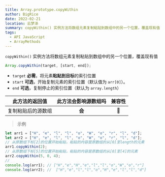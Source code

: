 ```yaml
---
title: Array.prototype.copyWithin
author: BigRice
date: 2022-02-21
location: 云梦泽
summary: copyWithin() 实例方法将数组元素复制粘贴到数组中的另一个位置，覆盖现有值
tags:
  - API JavaScript
  - ArrayMethods
---
```


`copyWithin()` 实例方法将数组元素复制粘贴到数组中的另一个位置，覆盖现有值

```js
Array.copyWithin(target, [start, end]);
```

- `target` **必需**，将元素**粘贴到目标**的索引位置
- `start` **可选**，开始复制元素的索引位置（默认值为 `arr[0]`）。
- `end` **可选**，复制停止的索引位置（默认为 `array.length`）

|   此方法的返回值   | 此方法会影响源数组吗 | 兼容性 |
| :----------------: | :------------------: | :----: |
| 复制粘贴后的源数组 |        **会**        |   🔴   |

> 示例

```js
let arr1 = ["H", "e", "l", "l", "o", "W", "o", "r", "l", "d"];
let arr2 = ["H", "e", "l", "l", "o", "W", "o", "r", "l", "d"];
// 从原数组下标[2]的位置开始粘贴，粘贴的内容是原数组的从[0]至length的元素
arr1.copyWithin(2);
// 从原数组下标[5]的位置开始粘贴，粘贴的内容是原数组的从[0]至[4]的元素
arr2.copyWithin(5, 0, 4);
//
console.log(arr1); // ["H","e","H","e","l","l","o","W","o","r"]
console.log(arr2); //  ["H","e","l","l","o","H","e","l","l","d"]
```
